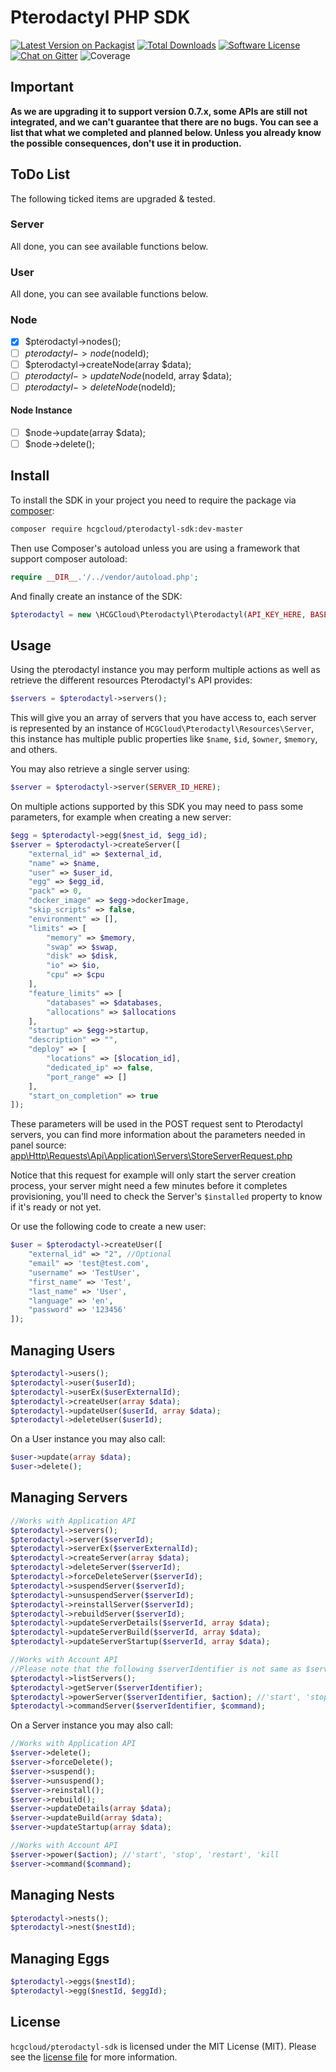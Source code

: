 # Pterodactyl PHP SDK

[![Latest Version on Packagist][ico-version]][link-packagist]
[![Total Downloads][ico-downloads]][link-downloads]
[![Software License][ico-license]](LICENSE.md)
[![Chat on Gitter][ico-chat]][link-chat]
![Coverage][ico-coverage]

## Important
**As we are upgrading it to support version 0.7.x, some APIs are still not integrated, and we can't guarantee that there are no bugs. You can see a list that what we completed and planned below. Unless you already know the possible consequences, don't use it in production.**

## ToDo List
The following ticked items are upgraded & tested.
### Server
All done, you can see available functions below.

### User
All done, you can see available functions below.

### Node
- [x] $pterodactyl->nodes();
- [ ] $pterodactyl->node($nodeId);
- [ ] $pterodactyl->createNode(array $data);
- [ ] $pterodactyl->updateNode($nodeId, array $data);
- [ ] $pterodactyl->deleteNode($nodeId);

#### Node Instance
- [ ] $node->update(array $data);
- [ ] $node->delete();

## Install

To install the SDK in your project you need to require the package via [composer](http://getcomposer.org):

```bash
composer require hcgcloud/pterodactyl-sdk:dev-master
```

Then use Composer's autoload unless you are using a framework that support composer autoload:

```php
require __DIR__.'/../vendor/autoload.php';
```

And finally create an instance of the SDK:

```php
$pterodactyl = new \HCGCloud\Pterodactyl\Pterodactyl(API_KEY_HERE, BASE_URI_HERE);
```

## Usage

Using the pterodactyl instance you may perform multiple actions as well as retrieve the different resources Pterodactyl's API provides:

```php
$servers = $pterodactyl->servers();
```

This will give you an array of servers that you have access to, each server is represented by an instance of `HCGCloud\Pterodactyl\Resources\Server`, this instance has multiple public
properties like `$name`, `$id`, `$owner`, `$memory`, and others.

You may also retrieve a single server using:

```php
$server = $pterodactyl->server(SERVER_ID_HERE);
```

On multiple actions supported by this SDK you may need to pass some parameters, for example when creating a new server:

```php
$egg = $pterodactyl->egg($nest_id, $egg_id);
$server = $pterodactyl->createServer([
    "external_id" => $external_id,
    "name" => $name,
    "user" => $user_id,
    "egg" => $egg_id,
    "pack" => 0,
    "docker_image" => $egg->dockerImage,
    "skip_scripts" => false,
    "environment" => [],
    "limits" => [
        "memory" => $memory,
        "swap" => $swap,
        "disk" => $disk,
        "io" => $io,
        "cpu" => $cpu
    ],
    "feature_limits" => [
        "databases" => $databases,
        "allocations" => $allocations
    ],
    "startup" => $egg->startup,
    "description" => "",
    "deploy" => [
        "locations" => [$location_id],
        "dedicated_ip" => false,
        "port_range" => []
    ],
    "start_on_completion" => true
]);
```

These parameters will be used in the POST request sent to Pterodactyl servers, you can find more information about the parameters needed in panel source: [app\Http\Requests\Api\Application\Servers\StoreServerRequest.php](https://github.com/pterodactyl/panel/blob/develop/app/Http/Requests/Api/Application/Servers/StoreServerRequest.php)

Notice that this request for example will only start the server creation process, your server might need a few minutes before it completes provisioning, you'll need to check
the Server's `$installed` property to know if it's ready or not yet.

Or use the following code to create a new user:
```php
$user = $pterodactyl->createUser([
    "external_id" => "2", //Optional
    "email" => 'test@test.com',
    "username" => 'TestUser',
    "first_name" => 'Test',
    "last_name" => 'User',
    "language" => 'en',
    "password" => '123456'
]);
```

## Managing Users

```php
$pterodactyl->users();
$pterodactyl->user($userId);
$pterodactyl->userEx($userExternalId);
$pterodactyl->createUser(array $data);
$pterodactyl->updateUser($userId, array $data);
$pterodactyl->deleteUser($userId);
```

On a User instance you may also call:

```php
$user->update(array $data);
$user->delete();
```

## Managing Servers

```php
//Works with Application API
$pterodactyl->servers();
$pterodactyl->server($serverId);
$pterodactyl->serverEx($serverExternalId);
$pterodactyl->createServer(array $data);
$pterodactyl->deleteServer($serverId);
$pterodactyl->forceDeleteServer($serverId);
$pterodactyl->suspendServer($serverId);
$pterodactyl->unsuspendServer($serverId);
$pterodactyl->reinstallServer($serverId);
$pterodactyl->rebuildServer($serverId);
$pterodactyl->updateServerDetails($serverId, array $data);
$pterodactyl->updateServerBuild($serverId, array $data);
$pterodactyl->updateServerStartup($serverId, array $data);

//Works with Account API
//Please note that the following $serverIdentifier is not same as $serverId, it is a short version of server UUID.
$pterodactyl->listServers();
$pterodactyl->getServer($serverIdentifier);
$pterodactyl->powerServer($serverIdentifier, $action); //'start', 'stop', 'restart', 'kill'
$pterodactyl->commandServer($serverIdentifier, $command);

```

On a Server instance you may also call:

```php
//Works with Application API
$server->delete();
$server->forceDelete();
$server->suspend();
$server->unsuspend();
$server->reinstall();
$server->rebuild();
$server->updateDetails(array $data);
$server->updateBuild(array $data);
$server->updateStartup(array $data);

//Works with Account API
$server->power($action); //'start', 'stop', 'restart', 'kill
$server->command($command);
```

## Managing Nests

```php
$pterodactyl->nests();
$pterodactyl->nest($nestId);
```

## Managing Eggs

```php
$pterodactyl->eggs($nestId);
$pterodactyl->egg($nestId, $eggId);
```

## License

`hcgcloud/pterodactyl-sdk` is licensed under the MIT License (MIT). Please see the
[license file](LICENSE.md) for more information.

[ico-version]: https://img.shields.io/packagist/v/hcgcloud/pterodactyl-sdk.svg?style=flat-square
[ico-license]: https://img.shields.io/badge/license-MIT-green.svg?style=flat-square
[ico-downloads]: https://img.shields.io/packagist/dt/hcgcloud/pterodactyl-sdk.svg?style=flat-square
[ico-coverage]: https://api.codacy.com/project/badge/Grade/aae8d10d1da04cbda8723e56bbfd71dd
[ico-chat]: https://img.shields.io/gitter/room/hcgcloud/pterodactyl-sdk.svg?style=flat-square

[link-packagist]: https://packagist.org/packages/hcgcloud/pterodactyl-sdk
[link-downloads]: https://packagist.org/packages/hcgcloud/pterodactyl-sdk
[link-chat]: https://gitter.im/pterodactyl-sdk/community?utm_source=share-link&utm_medium=link&utm_campaign=share-link

